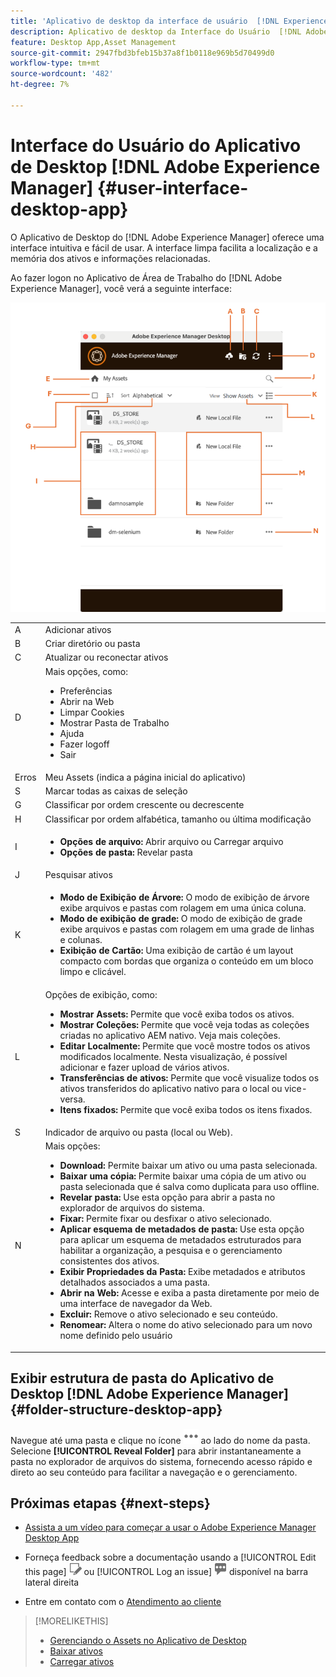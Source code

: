 ```yaml
---
title: 'Aplicativo de desktop da interface de usuário  [!DNL Experience Manager] '
description: Aplicativo de desktop da Interface do Usuário  [!DNL Adobe Experience Manager] .
feature: Desktop App,Asset Management
source-git-commit: 2947fbd3bfeb15b37a8f1b0118e969b5d70499d0
workflow-type: tm+mt
source-wordcount: '482'
ht-degree: 7%

---
```



# Interface do Usuário do Aplicativo de Desktop [!DNL Adobe Experience Manager] {#user-interface-desktop-app}

O Aplicativo de Desktop do [!DNL Adobe Experience Manager] oferece uma interface intuitiva e fácil de usar. A interface limpa facilita a localização e a memória dos ativos e informações relacionadas.

Ao fazer logon no Aplicativo de Área de Trabalho do [!DNL Adobe Experience Manager], você verá a seguinte interface:

![Interface do Usuário do Aplicativo de Desktop](assets/app-user-interface.png)

<table border="0">
    <tr>
        <td> A </td>
        <td> Adicionar ativos </td>
    </tr>
    <tr>
        <td> B </td>
        <td> Criar diretório ou pasta </td>
    </tr>
    <tr>
        <td> C </td>
        <td> Atualizar ou reconectar ativos </td>
    </tr>
    <tr>
        <td> D </td>
        <td> Mais opções, como:
            <ul>
                <li>Preferências</li>
                <li>Abrir na Web</li>
                <li>Limpar Cookies</li>
                <li>Mostrar Pasta de Trabalho</li>
                <li>Ajuda</li>
                <li>Fazer logoff</li>
                <li>Sair</li>
            </ul>
        </td>
    </tr>
    <tr>
        <td> Erros </td>
        <td> Meu Assets (indica a página inicial do aplicativo) </td>
    </tr>
    <tr>
        <td> S </td>
        <td> Marcar todas as caixas de seleção </td>
    </tr>
    <tr>
        <td> G </td>
        <td> Classificar por ordem crescente ou decrescente </td>
    </tr>
    <tr>
        <td> H </td>
        <td> Classificar por ordem alfabética, tamanho ou última modificação </td>
    </tr>
    <tr>
        <td> I </td>
        <td> 
        <ul>
            <li> <b>Opções de arquivo:</b> Abrir arquivo ou Carregar arquivo </li> 
            <li> <b>Opções de pasta:</b> Revelar pasta </li>
        </ul>
        </td>
    </tr>
    <tr>
        <td> J </td>
        <td> Pesquisar ativos </td>
    </tr>
    <tr>
        <td> K </td>
        <td> 
            <ul>
                <li> <b> Modo de Exibição de Árvore: </b> O modo de exibição de árvore exibe arquivos e pastas com rolagem em uma única coluna. </li> 
                <li> <b> Modo de exibição de grade: </b> O modo de exibição de grade exibe arquivos e pastas com rolagem em uma grade de linhas e colunas. </li>
                <li> <b> Exibição de Cartão: </b> Uma exibição de cartão é um layout compacto com bordas que organiza o conteúdo em um bloco limpo e clicável. </li> 
            </ul>
        </td>
    </tr>
    <tr>
        <td> L </td>
        <td> Opções de exibição, como: 
            <ul>
                <li><b> Mostrar Assets:</b> Permite que você exiba todos os ativos. </li>
                <li><b> Mostrar Coleções:</b> Permite que você veja todas as coleções criadas no aplicativo AEM nativo. Veja mais coleções. </li>
                <li><b> Editar Localmente:</b> Permite que você mostre todos os ativos modificados localmente. Nesta visualização, é possível adicionar e fazer upload de vários ativos.</li>
                <li><b> Transferências de ativos:</b> Permite que você visualize todos os ativos transferidos do aplicativo nativo para o local ou vice-versa. </li>
                <li><b> Itens fixados:</b> Permite que você exiba todos os itens fixados.</li>
            </ul>
        </td>
    </tr>
    <tr>
        <td> S </td>
        <td> Indicador de arquivo ou pasta (local ou Web). </td>
    </tr>
    <tr>
        <td> N </td>
        <td> Mais opções: 
            <ul>
                <li><b> Download:</b> Permite baixar um ativo ou uma pasta selecionada. </li>
                <li><b> Baixar uma cópia:</b> Permite baixar uma cópia de um ativo ou pasta selecionada que é salva como duplicata para uso offline. </li>
                <li><b> Revelar pasta:</b> Use esta opção para abrir a pasta no explorador de arquivos do sistema.</li>
                <li><b> Fixar:</b> Permite fixar ou desfixar o ativo selecionado. </li>
                <li><b> Aplicar esquema de metadados de pasta:</b> Use esta opção para aplicar um esquema de metadados estruturados para habilitar a organização, a pesquisa e o gerenciamento consistentes dos ativos.</li>
                <li><b> Exibir Propriedades da Pasta: </b> Exibe metadados e atributos detalhados associados a uma pasta. </li>
                <li><b> Abrir na Web: </b> Acesse e exiba a pasta diretamente por meio de uma interface de navegador da Web. </li>
                <li><b> Excluir: </b> Remove o ativo selecionado e seu conteúdo. </li>
                <li><b> Renomear: </b> Altera o nome do ativo selecionado para um novo nome definido pelo usuário </li>
            </ul>
        </td>
    </tr>
</table>

## Exibir estrutura de pasta do Aplicativo de Desktop [!DNL Adobe Experience Manager] {#folder-structure-desktop-app}

Navegue até uma pasta e clique no ícone ![Mais ações](assets/do-not-localize/more2_da2.png) ao lado do nome da pasta. Selecione **[!UICONTROL Reveal Folder]** para abrir instantaneamente a pasta no explorador de arquivos do sistema, fornecendo acesso rápido e direto ao seu conteúdo para facilitar a navegação e o gerenciamento.


## Próximas etapas {#next-steps}

* [Assista a um vídeo para começar a usar o Adobe Experience Manager Desktop App](https://experienceleague.adobe.com/pt-br/docs/experience-manager-learn/assets/creative-workflows/aem-desktop-app)

* Forneça feedback sobre a documentação usando a [!UICONTROL Edit this page] ![edite a página](assets/do-not-localize/edit-page.png) ou [!UICONTROL Log an issue] ![crie um problema do GitHub](assets/do-not-localize/github-issue.png) disponível na barra lateral direita

* Entre em contato com o [Atendimento ao cliente](https://experienceleague.adobe.com/pt-br?support-solution=General#support)

>[!MORELIKETHIS]
>
>* [Gerenciando o Assets no Aplicativo de Desktop](/help/using/assets-management-tasks.md)
>* [Baixar ativos](/help/using/download-assets.md)
>* [Carregar ativos](/help/using/upload-assets.md)


